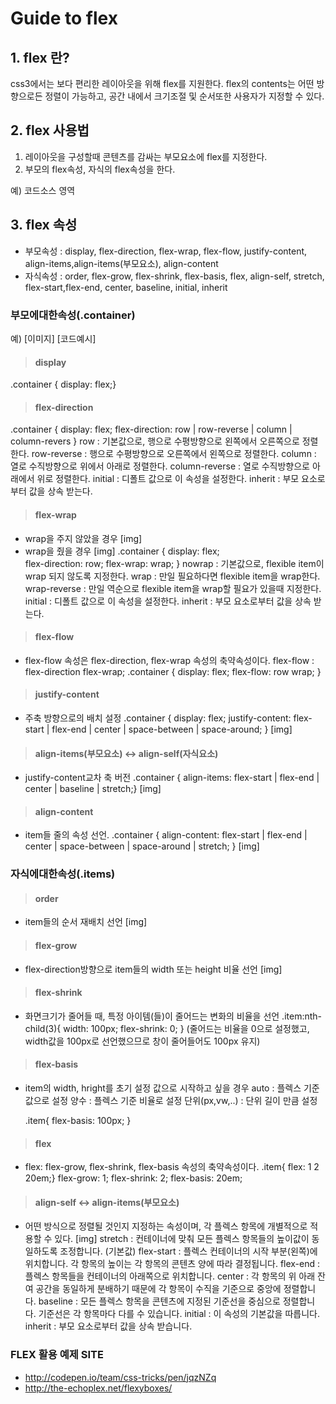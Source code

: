 # Guide to flex

## 1. flex 란?
css3에서는 보다 편리한 레이아웃을 위해 flex를 지원한다.
flex의 contents는 어떤 방향으로든 정렬이 가능하고,
공간 내에서 크기조절 및 순서또한 사용자가 지정할 수 있다.

## 2. flex 사용법
1) 레이아웃을 구성할때 콘텐츠를 감싸는 부모요소에 flex를 지정한다.
2) 부모의 flex속성, 자식의 flex속성을 한다.

예) 코드소스 영역

## 3. flex 속성
- 부모속성 : display, flex-direction, flex-wrap, flex-flow, justify-content, align-items,align-items(부모요소), align-content
- 자식속성 : order, flex-grow, flex-shrink, flex-basis, flex, align-self, stretch, flex-start,flex-end, center, baseline, initial, inherit

###  부모에대한속성(.container)
예) [이미지] [코드예시]
> #### display
.container { display: flex;}

> #### flex-direction

.container { display: flex; 
		           flex-direction: row | row-reverse | column | column-revers
		         }
	row : 기본값으로, 행으로 수평방향으로 왼쪽에서 오른쪽으로 정렬한다.
	row-reverse : 행으로 수평방향으로 오른쪽에서 왼쪽으로 정렬한다.
	column : 열로 수직방향으로 위에서 아래로 정렬한다.
	column-reverse : 열로 수직방향으로 아래에서 위로 정렬한다.
	initial : 디폴트 값으로 이 속성을 설정한다.
	inherit : 부모 요소로부터 값을 상속 받는다.
 
> #### flex-wrap
   - wrap을 주지 않았을 경우
	    [img]
   - wrap을 줬을 경우
 	   [img]
	.container {  display: flex;   
		      flex-direction: row;
  	  	      flex-wrap: wrap;
		   }
	nowrap : 기본값으로, flexible item이 wrap 되지 않도록 지정한다.
	wrap : 만일 필요하다면 flexible item을 wrap한다.
	wrap-reverse : 만일 역순으로 flexible item을 wrap할 필요가 있을때 지정한다.
	initial : 디폴트 값으로 이 속성을 설정한다.
	inherit : 부모 요소로부터 값을 상속 받는다.
> #### flex-flow
  - flex-flow 속성은 flex-direction, flex-wrap 속성의 축약속성이다.
	flex-flow : flex-direction flex-wrap;
	.container {  display: flex;
  		           flex-flow: row wrap;
		          }
            
> #### justify-content
   - 주축 방향으로의 배치 설정
	.container {  display: flex;
		             justify-content: flex-start | flex-end | center | space-between | space-around;
		          }
            [img]
            
> #### align-items(부모요소) <-> align-self(자식요소) 
- justify-content교차 축 버전
	.container { align-items: flex-start | flex-end | center | baseline | stretch;}
          [img]
          
> #### align-content
  - item들 줄의 속성 선언.
	.container { align-content: flex-start | flex-end | center | space-between | space-around | stretch; }
   [img]


###  자식에대한속성(.items)
> #### order
  - item들의 순서 재배치 선언
    [img]
    
> #### flex-grow
 - flex-direction방향으로 item들의 width 또는 height 비율 선언
  [img]
  
> #### flex-shrink
 - 화면크기가 줄어들 때, 특정 아이템(들)이 줄어드는 변화의 비율을 선언
	.item:nth-child(3){ width: 100px;
			                  flex-shrink: 0;
			                 }
        (줄어드는 비율을 0으로 설정했고, width값을 100px로 선언했으므로 창이 줄어들어도 100px 유지)
        
> #### flex-basis
- item의 width, hright를 초기 설정 값으로 시작하고 싶을 경우 
	auto : 플렉스 기준 값으로 설정 
        양수 :  플렉스 기준 비율로 설정
        단위(px,vw,..) : 단위 길이 만큼 설정
	
	.item{ flex-basis: 100px; }
 
 
> #### flex
   - flex: flex-grow, flex-shrink, flex-basis 속성의 축약속성이다.
	.item{ flex: 1 2 20em;}
        flex-grow: 1;
        flex-shrink: 2;
        flex-basis:  20em;

> #### align-self <-> align-items(부모요소)
 -  어떤 방식으로 정렬될 것인지 지정하는 속성이며, 각 플렉스 항목에 개별적으로 적용할 수 있다.
 [img]
stretch : 컨테이너에 맞춰 모든 플렉스 항목들의 높이값이 동일하도록 조정합니다. (기본값)
flex-start : 플렉스 컨테이너의 시작 부분(왼쪽)에 위치합니다. 각 항목의 높이는 각 항목의 콘텐츠 양에 따라 결정됩니다.
flex-end : 플렉스 항목들을 컨테이너의 아래쪽으로 위치합니다.
center : 각 항목의 위 아래 잔여 공간을 동일하게 분배하기 때문에 각 항목이 수직을 기준으로 중앙에 정렬합니다.
baseline : 모든 플렉스 항목을 콘텐츠에 지정된 기준선을 중심으로 정렬합니다. 기준선은 각 항목마다 다를 수 있습니다.
initial : 이 속성의 기본값을 따릅니다.
inherit : 부모 요소로부터 값을 상속 받습니다.

### FLEX 활용 예제 SITE
- http://codepen.io/team/css-tricks/pen/jqzNZq
- http://the-echoplex.net/flexyboxes/

  
 
